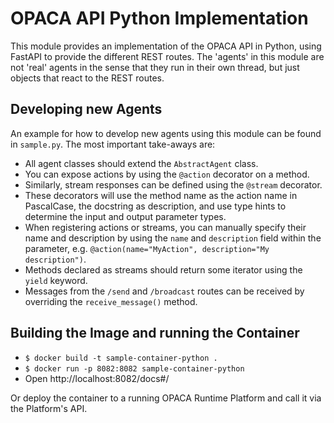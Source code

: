# OPACA API Python Implementation

This module provides an implementation of the OPACA API in Python, using FastAPI to provide the different REST routes.
The 'agents' in this module are not 'real' agents in the sense that they run in their own thread, but just objects that
react to the REST routes.

## Developing new Agents

An example for how to develop new agents using this module can be found in `sample.py`.
The most important take-aways are:
* All agent classes should extend the `AbstractAgent` class.
* You can expose actions by using the `@action` decorator on a method.
* Similarly, stream responses can be defined using the `@stream` decorator.
* These decorators will use the method name as the action name in PascalCase, the docstring as description, and use type hints to determine the input and output parameter types.
* When registering actions or streams, you can manually specify their name and description by using the `name` and `description` field within the parameter, e.g. `@action(name="MyAction", description="My description")`.
* Methods declared as streams should return some iterator using the `yield` keyword.
* Messages from the `/send`  and `/broadcast` routes can be received by overriding the `receive_message()` method.


## Building the Image and running the Container

* `$ docker build -t sample-container-python .`
* `$ docker run -p 8082:8082 sample-container-python`
* Open http://localhost:8082/docs#/

Or deploy the container to a running OPACA Runtime Platform and call it via the Platform's API.
